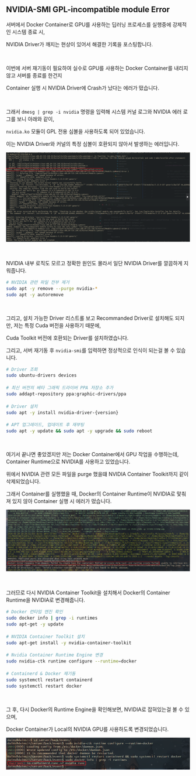 ## NVIDIA-SMI GPL-incompatible module Error

서버에서 Docker Container로 GPU를 사용하는 딥러닝 프로세스를 실행중에 강제적인 시스템 종료 시,

NVIDIA Driver가 깨지는 현상이 있어서 해결한 기록을 포스팅합니다.

<br>

이번에 서버 재기동이 필요하여 실수로 GPU를 사용하는 Docker Container를 내리지 않고 서버를 종료를 한건지

Container 실행 시 NVIDIA Driver에 Crash가 났다는 에러가 떴습니다.

<br>

그래서 `dmesg | grep -i nvidia` 명령을 입력해 시스템 커널 로그와 NVIDIA 에러 로그를 보니 아래와 같이,

`nvidia.ko` 모듈이 GPL 전용 심볼을 사용하도록 되어 있었습니다.

이는 NVIDIA Driver와 커널의 특정 심볼이 호환되지 않아서 발생하는 에러입니다.

![](./1.png)

<br>

NVIDIA 내부 로직도 모르고 정확한 원인도 몰라서 일단 NVIDIA Driver를 깔끔하게 지워줍니다.

```bash
# NVIDIA 관련 파일 전부 제거
sudo apt -y remove --purge nvidia-*
sudo apt -y autoremove
```

<br>

그리고, 설치 가능한 Driver 리스트롤 보고 Recommanded Driver로 설치해도 되지만, 저는 특정 Cuda 버전을 사용하기 때문에,

Cuda Toolkit 버전에 호환되는 Driver를 설치하였습니다.

그리고, 서버 재기동 후 `nvidia-smi`를 입력하면 정상적으로 인식이 되는걸 볼 수 있습니다.

```bash
# Driver 조회
sudo ubuntu-drivers devices

# 최신 버전의 베타 그래픽 드라이버 PPA 저장소 추가
sudo addapt-repository ppa:graphic-drivers/ppa

# Driver 설치
sudo apt -y install nvidia-driver-{version}

# APT 업그레이드, 업데이트 후 재부팅
sudo apt -y update && sudo apt -y upgrade && sudo reboot
```

<br>

여기서 끝나면 좋았겠지만 저는 Docker Container에서 GPU 작업을 수행하는데, Container Runtime으로 NVIDIA를 사용하고 있었습니다.

위에서 NVIDIA 관련 모든 파일을 purge 했을떄 NVIDIA Container Toolkit까지 같이 삭제되었습니다.

그래서 Container를 실행했을 때, Docker의 Container Runtime이 NVIDIA로 맟춰져 있지 않아 Container 실행 시 에러가 떴습니다.

![](2.png)

<br>

그러므로 다시 NVIDIA Container Toolkit을 설치해서 Docker의 Container Runtime을 NVIDIA로 변경해줍니다.

```bash
# Docker 런타임 엔진 확인
sudo docker info | grep -i runtimes
sudo apt-get -y update

# NVIDIA Container Toolkit 설치
sudo apt-get install -y nvidia-container-toolkit

# Nvidia Container Runtime Engine 변경
sudo nvidia-ctk runtime configure --runtime=docker

# Containerd & Docker 재기동
sudo systemctl restart containerd
sudo systemctl restart docker
```

<br>

그 후, 다시 Docker의  Runtime Engine을 확인해보면, NVIDIA로 잡혀있는걸 볼 수 있으며,

Docker Container가 Local의 NVIDIA GPU를 사용하도록 변경되었습니다.

![](./3.png)